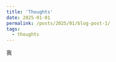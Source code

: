 ```yaml
---
title: 'Thoughts'
date: 2025-01-01
permalink: /posts/2025/01/blog-post-1/
tags:
  - thoughts
---
```


我